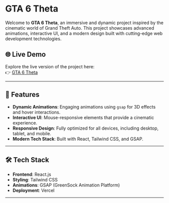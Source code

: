 # GTA 6 Theta

Welcome to **GTA 6 Theta**, an immersive and dynamic project inspired by the cinematic world of Grand Theft Auto. This project showcases advanced animations, interactive UI, and a modern design built with cutting-edge web development technologies.

## 🌐 Live Demo

Explore the live version of the project here:  
👉 [GTA 6 Theta](https://gta-6-theta.vercel.app/)

---

## 📖 Features

- **Dynamic Animations**: Engaging animations using `gsap` for 3D effects and hover interactions.
- **Interactive UI**: Mouse-responsive elements that provide a cinematic experience.
- **Responsive Design**: Fully optimized for all devices, including desktop, tablet, and mobile.
- **Modern Tech Stack**: Built with React, Tailwind CSS, and GSAP.

---

## 🛠️ Tech Stack

- **Frontend**: React.js
- **Styling**: Tailwind CSS
- **Animations**: GSAP (GreenSock Animation Platform)
- **Deployment**: Vercel

---


